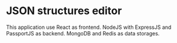 # JSON structures editor

This application use React as frontend.
NodeJS with ExpressJS and PassportJS as backend.
MongoDB and Redis as data storages.



